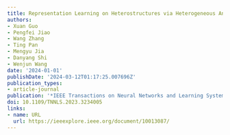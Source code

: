 ```yaml
---
title: Representation Learning on Heterostructures via Heterogeneous Anonymous Walks
authors:
- Xuan Guo
- Pengfei Jiao
- Wang Zhang
- Ting Pan
- Mengyu Jia
- Danyang Shi
- Wenjun Wang
date: '2024-01-01'
publishDate: '2024-03-12T01:17:25.007696Z'
publication_types:
- article-journal
publication: '*IEEE Transactions on Neural Networks and Learning Systems*'
doi: 10.1109/TNNLS.2023.3234005
links:
- name: URL
  url: https://ieeexplore.ieee.org/document/10013087/
---
```

